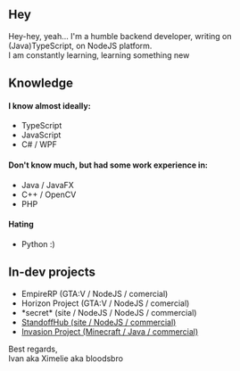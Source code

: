 <h2>Hey</h2>
<p>Hey-hey, yeah...
I'm a humble backend developer, writing on (Java)TypeScript, on NodeJS platform.<br>
I am constantly learning, learning something new</p>

<h2>Knowledge</h2>
<h4>I know almost ideally:</h4>
<ul>
  <li>TypeScript</li>
  <li>JavaScript</li>
  <li>C# / WPF</li>
</ul>
<h4>Don't know much, but had some work experience in:</h4>
<ul>
  <li>Java / JavaFX</li>
  <li>C++ / OpenCV</li>
  <li>PHP</li>
</ul>
<h4>Hating</h4>
<ul>
  <li>Python :)</li>
</ul>

<h2>In-dev projects</h2>
<ul>
  <li>EmpireRP (GTA:V / NodeJS / comercial)</li>
  <li>Horizon Project (GTA:V / NodeJS / comercial)</li>
  <li>*secret* (site / NodeJS / NodeJS / commercial)</li>
  <li><a href="https://standoffhub.org" target="_blank">StandoffHub (site / NodeJS / commercial)</a></li>
  <li><a href="https://invasion.su" target="_blank">Invasion Project (Minecraft / Java / commercial)</a></li>
</ul>
<p>
Best regards, <br>
Ivan aka Ximelie aka bloodsbro
</p>
